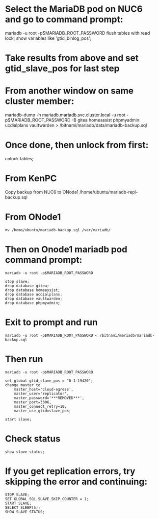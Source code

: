 # Select the MariaDB pod on NUC6 and go to command prompt:
mariadb -u root -p$MARIADB_ROOT_PASSWORD
flush tables with read lock;
show variables like 'gtid_binlog_pos';  

# Take results from above and set gtid_slave_pos for last step

# From another window on same cluster member:
mariadb-dump -h mariadb.mariadb.svc.cluster.local -u root -p$MARIADB_ROOT_PASSWORD -B gitea homeassist phpmyadmin ucdialplans vaultwarden > /bitnami/mariadb/data/mariadb-backup.sql

# Once done, then unlock from first:
unlock tables;

# From KenPC 
Copy backup from NUC6 to ONode1 /home/ubuntu/mariadb-repl-backup.sql

# From ONode1
```
mv /home/ubuntu/mariadb-backup.sql /var/mariadb/
```

# Then on Onode1 mariadb pod command prompt:
```
mariadb -u root -p$MARIADB_ROOT_PASSWORD
```
```
stop slave;
drop database gitea;
drop database homeassist;
drop database ucdialplans;
drop database vaultwarden;
drop database phpmyadmin;
```

# Exit to prompt and run
```
mariadb -u root -p$MARIADB_ROOT_PASSWORD < /bitnami/mariadb/mariadb-backup.sql
```

# Then run 
```
mariadb -u root -p$MARIADB_ROOT_PASSWORD
```
```
set global gtid_slave_pos = "0-1-19420";
change master to
    master_host='cloud-egress',
    master_user='replicator',
    master_password='***REMOVED***',
    master_port=3306,
    master_connect_retry=10,
    master_use_gtid=slave_pos;

start slave;
```

# Check status
```
show slave status;
```

# If you get replication errors, try skipping the error and continuing:
```
STOP SLAVE;
SET GLOBAL SQL_SLAVE_SKIP_COUNTER = 1;
START SLAVE;
SELECT SLEEP(5);
SHOW SLAVE STATUS;
```